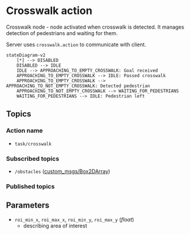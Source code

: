 # Crosswalk action

Crosswalk node - node activated when crosswalk is detected. It manages detection of pedestrians and waiting for them.

Server uses `crosswalk.action` to communicate with client.

```mermaid
stateDiagram-v2
    [*] --> DISABLED
    DISABLED --> IDLE
    IDLE --> APPROACHING_TO_EMPTY_CROSSWALK: Goal received
    APPROACHING_TO_EMPTY_CROSSWALK --> IDLE: Passed crosswalk
    APPROACHING_TO_EMPTY_CROSSWALK --> APPROACHING_TO_NOT_EMPTY_CROSSWALK: Detected pedestrian
    APPROACHING_TO_NOT_EMPTY_CROSSWALK --> WAITING_FOR_PEDESTRIANS
    WAITING_FOR_PEDESTRIANS --> IDLE: Pedestrian left
```

## Topics

### Action name

- `task/crosswalk`

### Subscribed topics

- `/obstacles` ([custom_msgs/Box2DArray](./../../Shared/custom_msgs/msg/Box2DArray.msg))

### Published topics

## Parameters

- `roi_min_x`, `roi_max_x`, `roi_min_y`, `roi_max_y` (_float_)
  - describing area of interest
